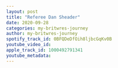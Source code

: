 ```yaml
---
layout: post
title: "Referee Dan Sheader"
date: 2020-09-28
categories: my-britwres-journey
author: my-britwres-journey
spotify_track_id: 0BFQDeDfOih8ljbcGqKv0B
youtube_video_id: 
apple_track_id: 1000492791341
youtube_metadata: 
---
```

